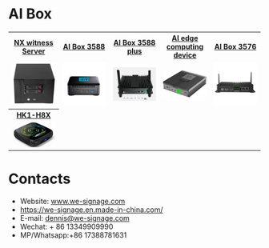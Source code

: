 # AI Box


<table textalign="center">
<tr>
    <th><a href="./nx/specification/nas-3588.jpg">NX witness Server</a></th>
    <th><a href="./3588-box/specification/3588-box-1.png">AI Box 3588</a></th>
     <th><a href="./3588-box/specification/3588-box-plus.png">AI Box 3588 plus</a></th>
    <th><a href="./ai-box/">AI edge computing device</a></th>
    <th><a href="./3576-box/specification/3576-box.png">AI Box 3576</a></th>
</tr>
<tr>
    <td width="20%"><a href="./nx/specification/nas-3588.jpg"><img src="./img/nx-box.jpg" width="300" height="auto"/></a></td>
     <td width="20%"><a href="./3588-box/specification/3588-box-1.png"><img src="./img/3588box-1.png" width="100%" height="auto"/></a></td>
        <td width="20%"><a href="./3588-box/specification/3588-box-plus.png"><img src="./img/3588-p.png" width="100%" height="auto"/></a></td>
    <td width="20%"><a href="./ai-box/"><img src="./img/ai-box.jpg" width="300" height="auto"/></a></td>
     <td width="20%"><a href="./3576-box/specification/3576-box.png"><img src="./img/3576-box.jpg" width="300" height="auto"/></a></td>
</tr>
<tr>
    <th><a href="./tv-box/specification/HK1-HBX.png">HK1-H8X</a></th>
</tr>
<tr>
    <td width="20%"><a href="./tv-box/specification/HK1-HBX.png"><img src="./tv-box/img/HK1-HBX.png" width="300" height="auto"/></a></td>
</tr>
</table>

# Contacts

- Website: www.we-signage.com
- https://we-signage.en.made-in-china.com/
- E-mail: dennis@we-signage.com
- Wechat: + 86 13349909990
- MP/Whatsapp:+86 17388781631
